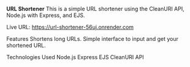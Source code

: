 **URL Shortener**
This is a simple URL shortener using the CleanURI API, Node.js with Express, and EJS.

Live URL: https://url-shortener-56uj.onrender.com

Features
Shortens long URLs.
Simple interface to input and get your shortened URL.

Technologies Used
Node.js
Express
EJS
CleanURI API
